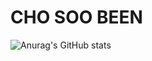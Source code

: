 # CHO SOO BEEN

![Anurag's GitHub stats](https://github-readme-stats.vercel.app/api?username=ChoSooBeen&show_icons=true&theme=vue)
